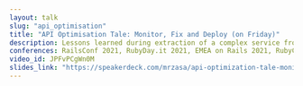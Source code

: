 ```yaml
---
layout: talk
slug: "api_optimisation"
title: "API Optimisation Tale: Monitor, Fix and Deploy (on Friday)"
description: Lessons learned during extraction of a complex service from 1M+ LOC monolith. During this project, we migrated an internal API from REST to GraphQL optimising it heavily. I talk about old patterns in a new setting, incremental changes and broken production.
conferences: RailsConf 2021, RubyDay.it 2021, EMEA on Rails 2021, RubyConf.br 2021, BuildStuff Lithuania 2022
video_id: JPFvPCgWn0M
slides_link: "https://speakerdeck.com/mrzasa/api-optimization-tale-monitor-fix-and-deploy-on-friday-italian-ruby-day"
---
```

